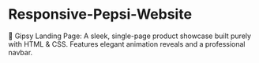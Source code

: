 # Responsive-Pepsi-Website
​🌟 Gipsy Landing Page: A sleek, single-page product showcase built purely with HTML &amp; CSS. Features elegant animation reveals and a professional navbar.
